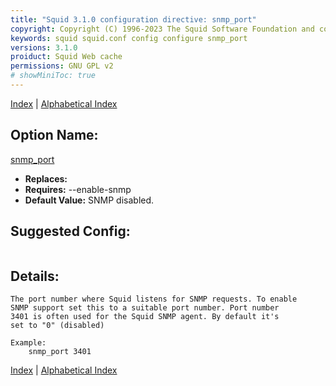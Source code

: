 ```yaml
---
title: "Squid 3.1.0 configuration directive: snmp_port"
copyright: Copyright (C) 1996-2023 The Squid Software Foundation and contributors
keywords: squid squid.conf config configure snmp_port
versions: 3.1.0
proiduct: Squid Web cache
permissions: GNU GPL v2
# showMiniToc: true
---
```

[Index](index#toc_snmp_port) | [Alphabetical Index](index_all#toc_snmp_port)

## Option Name:
[snmp_port](#snmp_port)
 * **Replaces:** 
 * **Requires:** --enable-snmp
 * **Default Value:** SNMP disabled.


## Suggested Config:
```plaintext

```

## Details:

	The port number where Squid listens for SNMP requests. To enable
	SNMP support set this to a suitable port number. Port number
	3401 is often used for the Squid SNMP agent. By default it's
	set to "0" (disabled)

	Example:
		snmp_port 3401



[Index](index#toc_snmp_port) | [Alphabetical Index](index_all#toc_snmp_port)

